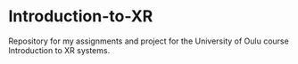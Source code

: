 # Introduction-to-XR
Repository for my assignments and project for the University of Oulu course Introduction to XR systems.
